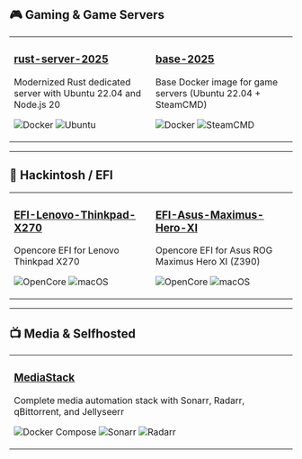 ## 🎮 Gaming & Game Servers

<table>
<tr>
<td width="50%">

### [rust-server-2025](https://github.com/AngelMartinezDevops/rust-server-2025)
Modernized Rust dedicated server with Ubuntu 22.04 and Node.js 20

![Docker](https://img.shields.io/badge/Docker-2496ED?style=flat&logo=docker&logoColor=white)
![Ubuntu](https://img.shields.io/badge/Ubuntu_22.04-E95420?style=flat&logo=ubuntu&logoColor=white)

</td>
<td width="50%">

### [base-2025](https://github.com/AngelMartinezDevops/base-2025)
Base Docker image for game servers (Ubuntu 22.04 + SteamCMD)

![Docker](https://img.shields.io/badge/Docker-2496ED?style=flat&logo=docker&logoColor=white)
![SteamCMD](https://img.shields.io/badge/SteamCMD-000000?style=flat&logo=steam&logoColor=white)

</td>
</tr>
</table>

---

## 🍎 Hackintosh / EFI

<table>
<tr>
<td width="50%">

### [EFI-Lenovo-Thinkpad-X270](https://github.com/AngelMartinezDevops/EFI-Lenovo-Thinkpad-X270)
Opencore EFI for Lenovo Thinkpad X270

![OpenCore](https://img.shields.io/badge/OpenCore-1.0.0-blue)
![macOS](https://img.shields.io/badge/macOS-Ventura-brightgreen?logo=apple)

</td>
<td width="50%">

### [EFI-Asus-Maximus-Hero-XI](https://github.com/AngelMartinezDevops/EFI-Asus-Maximus-Hero-XI)
Opencore EFI for Asus ROG Maximus Hero XI (Z390)

![OpenCore](https://img.shields.io/badge/OpenCore-1.0.0-blue)
![macOS](https://img.shields.io/badge/macOS-Ventura-brightgreen?logo=apple)

</td>
</tr>
</table>

---

## 📺 Media & Selfhosted

<table>
<tr>
<td width="100%">

### [MediaStack](https://github.com/AngelMartinezDevops/MediaStack)
Complete media automation stack with Sonarr, Radarr, qBittorrent, and Jellyseerr

![Docker Compose](https://img.shields.io/badge/Docker_Compose-2496ED?style=flat&logo=docker&logoColor=white)
![Sonarr](https://img.shields.io/badge/Sonarr-35C5F4?style=flat)
![Radarr](https://img.shields.io/badge/Radarr-FFC230?style=flat)

</td>
</tr>
</table>

